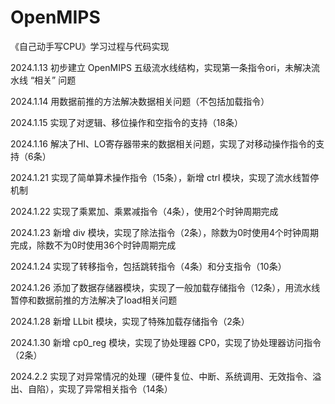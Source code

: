 # OpenMIPS
《自己动手写CPU》学习过程与代码实现 

2024.1.13 初步建立 OpenMIPS 五级流水线结构，实现第一条指令ori，未解决流水线 “相关” 问题

2024.1.14 用数据前推的方法解决数据相关问题（不包括加载指令）

2024.1.15 实现了对逻辑、移位操作和空指令的支持（18条）

2024.1.16 解决了HI、LO寄存器带来的数据相关问题，实现了对移动操作指令的支持（6条）

2024.1.21 实现了简单算术操作指令（15条），新增 ctrl 模块，实现了流水线暂停机制

2024.1.22 实现了乘累加、乘累减指令（4条），使用2个时钟周期完成

2024.1.23 新增 div 模块，实现了除法指令（2条），除数为0时使用4个时钟周期完成，除数不为0时使用36个时钟周期完成

2024.1.24 实现了转移指令，包括跳转指令（4条）和分支指令（10条）

2024.1.26 添加了数据存储器模块，实现了一般加载存储指令（12条），用流水线暂停和数据前推的方法解决了load相关问题

2024.1.28 新增 LLbit 模块，实现了特殊加载存储指令（2条）

2024.1.30 新增 cp0_reg 模块，实现了协处理器 CP0，实现了协处理器访问指令（2条）

2024.2.2 实现了对异常情况的处理（硬件复位、中断、系统调用、无效指令、溢出、自陷），实现了异常相关指令（14条）
